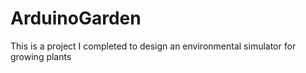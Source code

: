 # ArduinoGarden
This is a project I completed to design an environmental simulator for growing plants

